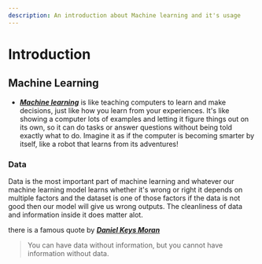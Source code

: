 ```yaml
---
description: An introduction about Machine learning and it's usage
---
```


# Introduction

## Machine Learning

* [_**Machine learning**_](https://www.ibm.com/topics/machine-learning) is like teaching computers to learn and make decisions, just like how you learn from your experiences. It's like showing a computer lots of examples and letting it figure things out on its own, so it can do tasks or answer questions without being told exactly what to do. Imagine it as if the computer is becoming smarter by itself, like a robot that learns from its adventures!

### Data

Data is the most important part of machine learning and whatever our machine learning model learns whether it's wrong or right it depends on multiple factors and the dataset is one of those factors if the data is not good then our model will give us wrong outputs. The cleanliness of data and information inside it does matter alot.

there is a famous quote by [_**Daniel Keys Moran**_ ](https://en.wikipedia.org/wiki/Daniel\_Keys\_Moran)

> You can have data without information, but you cannot have information without data.
